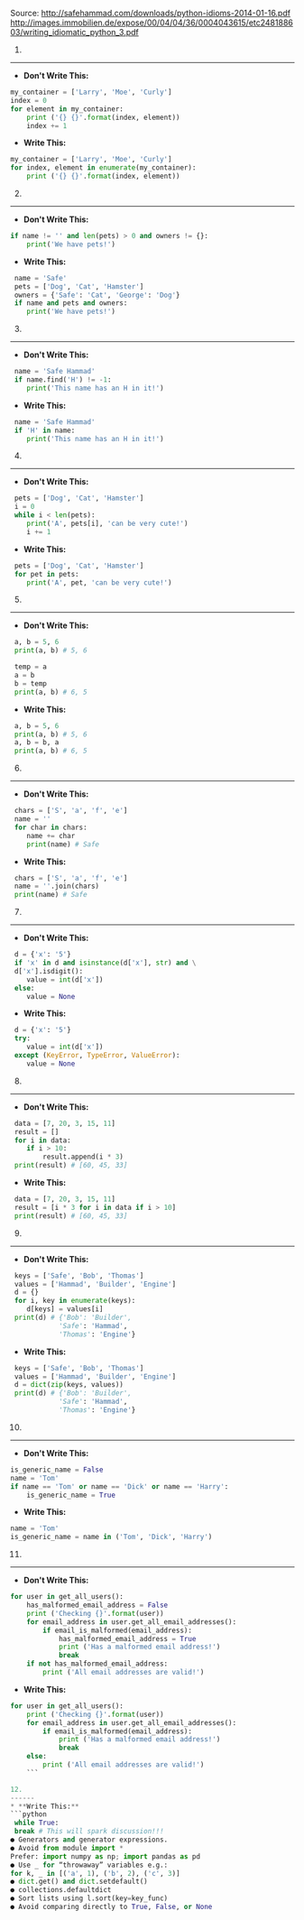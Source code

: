 Source: http://safehammad.com/downloads/python-idioms-2014-01-16.pdf
http://images.immobilien.de/expose/00/04/04/36/0004043615/etc248188603/writing_idiomatic_python_3.pdf

1. 
------
 
* **Don't Write This:**
```python 
my_container = ['Larry', 'Moe', 'Curly']
index = 0
for element in my_container:
    print ('{} {}'.format(index, element))
    index += 1
```
* **Write This:**
```python
my_container = ['Larry', 'Moe', 'Curly']
for index, element in enumerate(my_container):
    print ('{} {}'.format(index, element))
```
2. 
------
* **Don't Write This:**
```python
if name != '' and len(pets) > 0 and owners != {}:
    print('We have pets!')

```
* **Write This:**
```python
 name = 'Safe'
 pets = ['Dog', 'Cat', 'Hamster']
 owners = {'Safe': 'Cat', 'George': 'Dog'}
 if name and pets and owners:
    print('We have pets!')
```
3. 
------
* **Don't Write This:**
```python
 name = 'Safe Hammad'
 if name.find('H') != -1:
    print('This name has an H in it!')
```
* **Write This:**
```python
 name = 'Safe Hammad'
 if 'H' in name:
    print('This name has an H in it!')
```
4. 
------
* **Don't Write This:**
```python
 pets = ['Dog', 'Cat', 'Hamster']
 i = 0
 while i < len(pets):
    print('A', pets[i], 'can be very cute!')
    i += 1
```
* **Write This:**
```python
 pets = ['Dog', 'Cat', 'Hamster']
 for pet in pets:
    print('A', pet, 'can be very cute!')
```
5. 
------
* **Don't Write This:**
```python
 a, b = 5, 6
 print(a, b) # 5, 6

 temp = a
 a = b
 b = temp
 print(a, b) # 6, 5

```
* **Write This:**
```python
 a, b = 5, 6
 print(a, b) # 5, 6
 a, b = b, a
 print(a, b) # 6, 5

```
6. 
------
* **Don't Write This:**
```python
 chars = ['S', 'a', 'f', 'e']
 name = ''
 for char in chars:
    name += char
    print(name) # Safe

```
* **Write This:**
```python
 chars = ['S', 'a', 'f', 'e']
 name = ''.join(chars)
 print(name) # Safe

```
7. 
------
* **Don't Write This:**
```python
 d = {'x': '5'}
 if 'x' in d and isinstance(d['x'], str) and \
 d['x'].isdigit():
    value = int(d['x'])
 else:
    value = None
```
* **Write This:**
```python
 d = {'x': '5'}
 try:
    value = int(d['x'])
 except (KeyError, TypeError, ValueError):
    value = None
```
8. 
------
* **Don't Write This:**
```python
 data = [7, 20, 3, 15, 11]
 result = []
 for i in data:
    if i > 10:
        result.append(i * 3)
 print(result) # [60, 45, 33]

```
* **Write This:**
```python
 data = [7, 20, 3, 15, 11]
 result = [i * 3 for i in data if i > 10]
 print(result) # [60, 45, 33]

```
9. 
------
* **Don't Write This:**
```python
 keys = ['Safe', 'Bob', 'Thomas']
 values = ['Hammad', 'Builder', 'Engine']
 d = {}
 for i, key in enumerate(keys):
    d[keys] = values[i]
 print(d) # {'Bob': 'Builder',
            'Safe': 'Hammad',
            'Thomas': 'Engine'}
```
* **Write This:**
```python
 keys = ['Safe', 'Bob', 'Thomas']
 values = ['Hammad', 'Builder', 'Engine']
 d = dict(zip(keys, values))
 print(d) # {'Bob': 'Builder',
            'Safe': 'Hammad',
            'Thomas': 'Engine'}
```
10. 
------
* **Don't Write This:**
```python
is_generic_name = False
name = 'Tom'
if name == 'Tom' or name == 'Dick' or name == 'Harry':
    is_generic_name = True
```
* **Write This:**
```python
name = 'Tom'
is_generic_name = name in ('Tom', 'Dick', 'Harry')
```
11. 
------
* **Don't Write This:**
```python
for user in get_all_users():
    has_malformed_email_address = False
    print ('Checking {}'.format(user))
    for email_address in user.get_all_email_addresses():
        if email_is_malformed(email_address):
            has_malformed_email_address = True
            print ('Has a malformed email address!')
            break
    if not has_malformed_email_address:
        print ('All email addresses are valid!')

```
* **Write This:**
```python
for user in get_all_users():
    print ('Checking {}'.format(user))
    for email_address in user.get_all_email_addresses():
        if email_is_malformed(email_address):
            print ('Has a malformed email address!')
            break
    else:
        print ('All email addresses are valid!')
    ```

12. 
------
* **Write This:**
```python
 while True:
 break # This will spark discussion!!!
● Generators and generator expressions.
● Avoid from module import *
Prefer: import numpy as np; import pandas as pd
● Use _ for “throwaway” variables e.g.:
for k, _ in [('a', 1), ('b', 2), ('c', 3)]
● dict.get() and dict.setdefault()
● collections.defaultdict
● Sort lists using l.sort(key=key_func)
● Avoid comparing directly to True, False, or None
```



